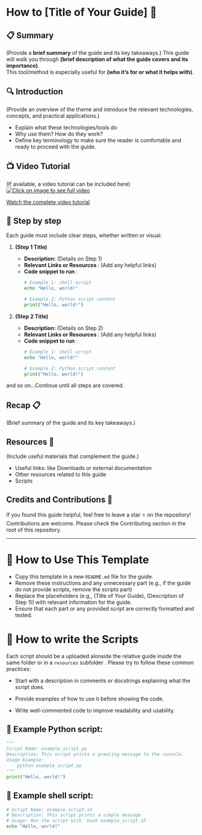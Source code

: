 # How to [Title of Your Guide] 📝

## 📋 Summary
(Provide a **brief summary** of the guide and its key takeaways.)
This guide will walk you through **(brief description of what the guide covers and its importance)**.  
This tool/method is especially useful for **(who it’s for or what it helps with)**.

## 🔍 Introduction
(Provide an overview of the theme and introduce the relevant technologies, concepts, and practical applications.)
- Explain what these technologies/tools do
- Why use them? How do they work?
- Define key terminology to make sure the reader is comfortable and ready to proceed with the guide.

## 📺 Video Tutorial <Optional>
(If available, a video tutorial can be included here)
[![Click on image to see full video](https://img.youtube.com/vi/YOUTUBE_VIDEO_ID_HERE/0.jpg "Watch the complete video tutorial")](https://www.youtube.com/watch?v=YOUTUBE_VIDEO_ID_HERE)

[Watch the complete video tutorial](https://www.youtube.com/watch?v=YOUTUBE_VIDEO_ID_HERE)

## 📝 Step by step
Each guide must include clear steps, whether written or visual.

1. **(Step 1 Title)**  
   - **Description:** (Details on Step 1)  
   - **Relevant Links or Resources <Optional>**: (Add any helpful links)
   - **Code snippet to run <optional>**: 
        ```sh
        # Example 1: shell script
        echo "Hello, world!"
        ```
        ```python
        # Example 2: Python script content
        print("Hello, world!")
        ```

2. **(Step 2 Title)**  
   - **Description:** (Details on Step 2)  
   - **Relevant Links or Resources <Optional>**: (Add any helpful links)
   - **Code snippet to run <optional>**: 
        ```sh
        # Example 1: shell script
        echo "Hello, world!"
        ```
        ```python
        # Example 2: Python script content
        print("Hello, world!")
        ```

and so on...Continue until all steps are covered.

## Recap 📋
(Brief summary of the guide and its key takeaways.)

## Resources 📂 <optional>
(Include useful materials that complement the guide.)
- Useful links: like Downloads or external documentation <optional> 
- Other resources related to this guide <optional>
- Scripts <optional>

## Credits and Contributions 🤝 
If you found this guide helpful, feel free to leave a star ⭐ on the repository! Contributions are welcome. Please check the Contributing section in the root of this repository.

---

# 🔹 How to Use This Template
- Copy this template in a new `README.md` file for the guide. 
- Remove these instructions and any unnecessary part (e.g., if the guide do not provide scripts, remove the scripts part)
- Replace the placeholders (e.g., (Title of Your Guide), (Description of Step 1)) with relevant information for the guide.
- Ensure that each part or any provided script are correctly formatted and tested.

# 🔹 How to write the Scripts 
Each script should be a uploaded alonside the relative guide inside the same folder or in a `resources` subfolder . Please try to follow these common practices:

- Start with a description in comments or docstrings explaining what the script does.

- Provide examples of how to use it before showing the code.

- Write well-commented code to improve readability and usability.

## 🔹 Example Python script:
```python
"""
Script Name: example_script.py
Description: This script prints a greeting message to the console.
Usage Example:
    python example_script.py
"""
print("Hello, world!")
```

## 🔹 Example shell script:
```sh
# Script Name: example_script.sh
# Description: This script prints a simple message
# Usage: Run the script with `bash example_script.sh`
echo "Hello, world!"
```

